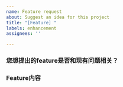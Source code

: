 ```yaml
---
name: Feature request
about: Suggest an idea for this project
title: "[Feature] "
labels: enhancement
assignees: ''

---
```


### 您想提出的feature是否和现有问题相关？
<!-- 如果是，在下方简述该问题 -->



### Feature内容
<!-- 在下方简述你想提出的feature -->


